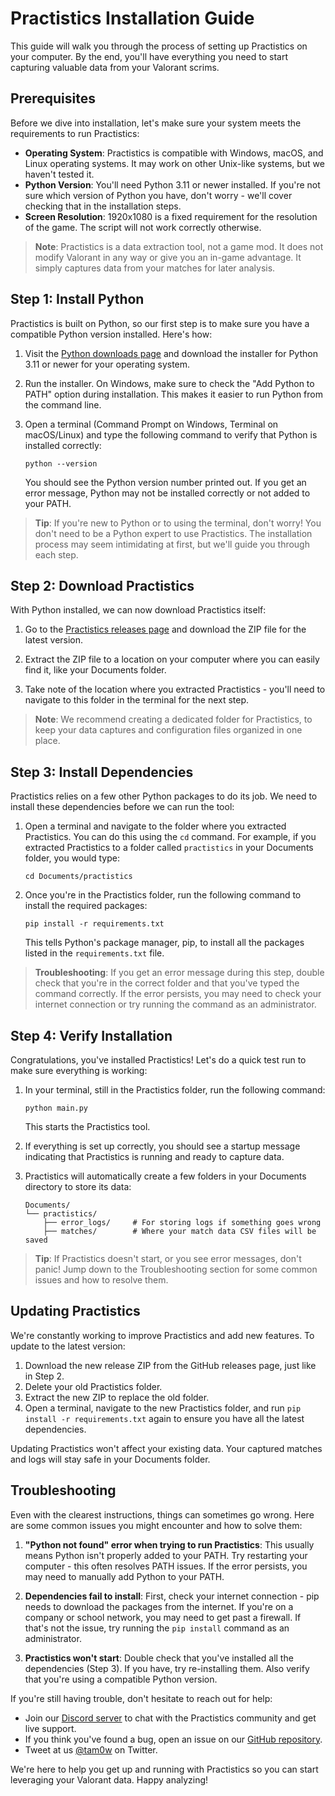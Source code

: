 # Practistics Installation Guide

This guide will walk you through the process of setting up Practistics on your computer. By the end, you'll have everything you need to start capturing valuable data from your Valorant scrims. 

## Prerequisites

Before we dive into installation, let's make sure your system meets the requirements to run Practistics:

- **Operating System**: Practistics is compatible with Windows, macOS, and Linux operating systems. It may work on other Unix-like systems, but we haven't tested it. 
- **Python Version**: You'll need Python 3.11 or newer installed. If you're not sure which version of Python you have, don't worry - we'll cover checking that in the installation steps.
- **Screen Resolution**: 1920x1080 is a fixed requirement for the resolution of the game. The script will not work correctly otherwise.

> **Note**: Practistics is a data extraction tool, not a game mod. It does not modify Valorant in any way or give you an in-game advantage. It simply captures data from your matches for later analysis.

## Step 1: Install Python

Practistics is built on Python, so our first step is to make sure you have a compatible Python version installed. Here's how:

1. Visit the [Python downloads page](https://www.python.org/downloads/) and download the installer for Python 3.11 or newer for your operating system.
   
2. Run the installer. On Windows, make sure to check the "Add Python to PATH" option during installation. This makes it easier to run Python from the command line.
   
3. Open a terminal (Command Prompt on Windows, Terminal on macOS/Linux) and type the following command to verify that Python is installed correctly:
   
   ```
   python --version
   ```
   
   You should see the Python version number printed out. If you get an error message, Python may not be installed correctly or not added to your PATH. 

> **Tip**: If you're new to Python or to using the terminal, don't worry! You don't need to be a Python expert to use Practistics. The installation process may seem intimidating at first, but we'll guide you through each step.

## Step 2: Download Practistics

With Python installed, we can now download Practistics itself:

1. Go to the [Practistics releases page](https://github.com/tam0w/valorant-data-extraction/releases) and download the ZIP file for the latest version.

2. Extract the ZIP file to a location on your computer where you can easily find it, like your Documents folder.
   
3. Take note of the location where you extracted Practistics - you'll need to navigate to this folder in the terminal for the next step.

> **Note**: We recommend creating a dedicated folder for Practistics, to keep your data captures and configuration files organized in one place.

## Step 3: Install Dependencies

Practistics relies on a few other Python packages to do its job. We need to install these dependencies before we can run the tool:

1. Open a terminal and navigate to the folder where you extracted Practistics. You can do this using the `cd` command. For example, if you extracted Practistics to a folder called `practistics` in your Documents folder, you would type:
   
   ```
   cd Documents/practistics
   ```
   
2. Once you're in the Practistics folder, run the following command to install the required packages:
   
   ```
   pip install -r requirements.txt
   ```
   
   This tells Python's package manager, pip, to install all the packages listed in the `requirements.txt` file.

> **Troubleshooting**: If you get an error message during this step, double check that you're in the correct folder and that you've typed the command correctly. If the error persists, you may need to check your internet connection or try running the command as an administrator.

## Step 4: Verify Installation

Congratulations, you've installed Practistics! Let's do a quick test run to make sure everything is working:

1. In your terminal, still in the Practistics folder, run the following command:
   
   ```
   python main.py
   ```
   
   This starts the Practistics tool.
   
2. If everything is set up correctly, you should see a startup message indicating that Practistics is running and ready to capture data.
   
3. Practistics will automatically create a few folders in your Documents directory to store its data:
   
   ```
   Documents/
   └── practistics/
       ├── error_logs/     # For storing logs if something goes wrong
       ├── matches/        # Where your match data CSV files will be saved
   ```
   
> **Tip**: If Practistics doesn't start, or you see error messages, don't panic! Jump down to the Troubleshooting section for some common issues and how to resolve them.

## Updating Practistics

We're constantly working to improve Practistics and add new features. To update to the latest version:

1. Download the new release ZIP from the GitHub releases page, just like in Step 2.
2. Delete your old Practistics folder.
3. Extract the new ZIP to replace the old folder.
4. Open a terminal, navigate to the new Practistics folder, and run `pip install -r requirements.txt` again to ensure you have all the latest dependencies.

Updating Practistics won't affect your existing data. Your captured matches and logs will stay safe in your Documents folder.

## Troubleshooting

Even with the clearest instructions, things can sometimes go wrong. Here are some common issues you might encounter and how to solve them:

1. **"Python not found" error when trying to run Practistics**: This usually means Python isn't properly added to your PATH. Try restarting your computer - this often resolves PATH issues. If the error persists, you may need to manually add Python to your PATH.
   
2. **Dependencies fail to install**: First, check your internet connection - pip needs to download the packages from the internet. If you're on a company or school network, you may need to get past a firewall. If that's not the issue, try running the `pip install` command as an administrator.
   
3. **Practistics won't start**: Double check that you've installed all the dependencies (Step 3). If you have, try re-installing them. Also verify that you're using a compatible Python version.

If you're still having trouble, don't hesitate to reach out for help:

- Join our [Discord server](https://discord.gg/2eQ85rcQSQ) to chat with the Practistics community and get live support.
- If you think you've found a bug, open an issue on our [GitHub repository](https://github.com/tam0w/valorant-data-extraction/issues).
- Tweet at us [@tam0w](https://twitter.com/tam0w) on Twitter.

We're here to help you get up and running with Practistics so you can start leveraging your Valorant data. Happy analyzing!
